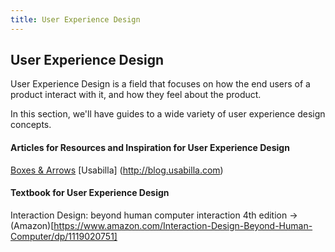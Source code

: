 ```yaml
---
title: User Experience Design
---
```

## User Experience Design

User Experience Design is a field that focuses on how the end users of a product interact with it, and how they feel about the product.

In this section, we'll have guides to a wide variety of user experience design concepts.



#### Articles for Resources and Inspiration for User Experience Design

<a href='http://boxesandarrows.com' target='_blank' rel='nofollow'>Boxes & Arrows</a>
[Usabilla] (http://blog.usabilla.com)

#### Textbook for User Experience Design 

Interaction Design: beyond human computer interaction 4th edition -> (Amazon)[https://www.amazon.com/Interaction-Design-Beyond-Human-Computer/dp/1119020751]
